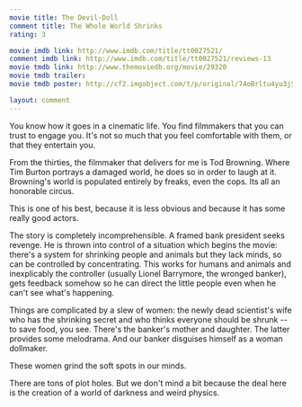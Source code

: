 ```yaml
---
movie title: The Devil-Doll
comment title: The Whole World Shrinks
rating: 3

movie imdb link: http://www.imdb.com/title/tt0027521/
comment imdb link: http://www.imdb.com/title/tt0027521/reviews-13
movie tmdb link: http://www.themoviedb.org/movie/29320
movie tmdb trailer: 
movie tmdb poster: http://cf2.imgobject.com/t/p/original/74oBrltu4yu3jSzTwnST2P2oeIj.jpg

layout: comment
---
```


You know how it goes in a cinematic life. You find filmmakers that you can trust to engage you. It's not so much that you feel comfortable with them, or that they entertain you. 

From the thirties, the filmmaker that delivers for me is Tod Browning. Where Tim Burton portrays a damaged world, he does so in order to laugh at it. Browning's world is populated entirely by freaks, even the cops. Its all an honorable circus.

This is one of his best, because it is less obvious and because it has some really good actors. 

The story is completely incomprehensible. A framed bank president seeks revenge. He is thrown into control of a situation which begins the movie: there's a system for shrinking people and animals but they lack minds, so can be controlled by concentrating. This works for humans and animals and inexplicably the controller (usually Lionel Barrymore, the wronged banker), gets feedback somehow so he can direct the little people even when he can't see what's happening.

Things are complicated by a slew of women: the newly dead scientist's wife who has the shrinking secret and who thinks everyone should be shrunk -- to save food, you see. There's the banker's mother and daughter. The latter provides some melodrama. And our banker disguises himself as a woman dollmaker.

These women grind the soft spots in our minds.

There are tons of plot holes. But we don't mind a bit because the deal here is the creation of a world of darkness and weird physics.